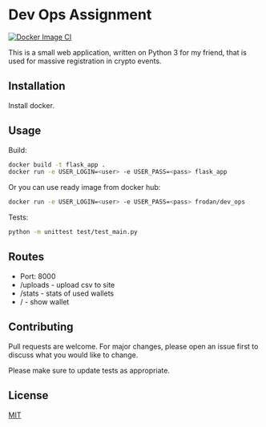 # Dev Ops Assignment
[![Docker Image CI](https://github.com/Frodan/DevOps_flask/actions/workflows/docker-image.yml/badge.svg)](https://github.com/Frodan/DevOps_flask/actions/workflows/docker-image.yml)

This is a small web application, written on Python 3 for my friend, that is used for massive registration in crypto events.

## Installation
Install docker.

## Usage
Build:
```bash
docker build -t flask_app .
docker run -e USER_LOGIN=<user> -e USER_PASS=<pass> flask_app
```
Or you can use ready image from docker hub:
```bash
docker run -e USER_LOGIN=<user> -e USER_PASS=<pass> frodan/dev_ops
```

Tests:
```bash
python -m unittest test/test_main.py
```
## Routes
- Port: 8000
- /uploads - upload csv to site
- /stats - stats of used wallets
- / - show wallet

## Contributing
Pull requests are welcome. For major changes, please open an issue first to discuss what you would like to change.

Please make sure to update tests as appropriate.

## License
[MIT](https://choosealicense.com/licenses/mit/)